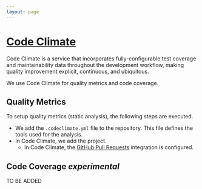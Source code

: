 ```yaml
---
layout: page
---
```


# [Code Climate](https://codeclimate.com)

Code Climate is a service that incorporates fully-configurable test coverage and maintainability data throughout the development workflow, making quality improvement explicit, continuous, and ubiquitous.

We use Code Climate for quality metrics and code coverage.

## Quality Metrics

To setup quality metrics (static analysis), the following steps are executed.

  - We add the `.codeclimate.yml` file to the repository. This file defines  the tools used for the analysis.
  - In Code Climate, we add the project.
	- In Code Climate, the [GitHub Pull Requests](https://docs.codeclimate.com/v1.0/docs/github) integration is configured.

## Code Coverage *experimental*

TO BE ADDED
